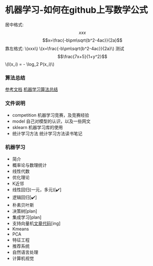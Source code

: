 
# 机器学习-如何在github上写数学公式

<script type="text/javascript" src="http://cdn.mathjax.org/mathjax/latest/MathJax.js?config=default"></script>
居中格式: $$xxx$$
$$x=\frac{-b\pm\sqrt{b^2-4ac}}{2a}$$
靠左格式: \\(xxx\\)
\\(x=\frac{-b\pm\sqrt{b^2-4ac}}{2a}\\)
测试
$$\frac{7x+5}{1+y^2}$$
\\(l(x_i) = - \log_2 P(x_i)\\)

### 算法总结
[参考文档](http://cwiki.apachecn.org/pages/viewpage.action?pageId=8159393)
[机器学习算法总结](https://juejin.im/entry/59bf24305188257e705322b7)

### 文件说明
- competition 机器学习竞赛，及竞赛经验
- model 自己对模型的认识，以及一些网文
- sklearn 机器学习库的使用
- 统计学习方法 统计学习方法读书笔记

### 机器学习
- 简介
- 概率论与数理统计
- 线性代数
- 优化理论
- K近邻
- 线性回归(一元，多元)[✔️]
- 逻辑回归[✔️]
- 朴素贝叶斯
- 决策树[plan]
- 集成学习[plan]
- 支持向量机[文章](https://zhuanlan.zhihu.com/p/40972083)[代码](https://github.com/SheldonWong/machinelearning/tree/master/5-SVM)[ing]
- Kmeans
- PCA
- 特征工程
- 推荐系统
- 自然语言处理
- 计算机视觉